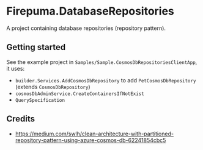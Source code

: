# Firepuma.DatabaseRepositories

A project containing database repositories (repository pattern).

## Getting started

See the example project in `Samples/Sample.CosmosDbRepositoriesClientApp`, it uses:

* `builder.Services.AddCosmosDbRepository` to add `PetCosmosDbRepository` (extends `CosmosDbRepository`)
* `cosmosDbAdminService.CreateContainersIfNotExist`
* `QuerySpecification`


## Credits

* https://medium.com/swlh/clean-architecture-with-partitioned-repository-pattern-using-azure-cosmos-db-62241854cbc5